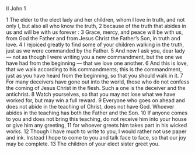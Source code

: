 II John 1

1	The elder to the elect lady and her children, whom I love in truth, and not only I, but also all who know the truth,
2	because of the truth that abides in us and will be with us forever :
3	Grace, mercy, and peace will be with us, from God the Father and from Jesus Christ the Father’s Son, in truth and love.
4	I rejoiced greatly to find some of your children walking in the truth, just as we were commanded by the Father.
5	And now I ask you, dear lady — not as though I were writing you a new commandment, but the one we have had from the beginning — that we love one another.
6	And this is love, that we walk according to his commandments; this is the commandment, just as you have heard from the beginning, so that you should walk in it.
7	For many deceivers have gone out into the world, those who do not confess the coming of Jesus Christ in the flesh. Such a one is the deceiver and the antichrist.
8	Watch yourselves, so that you may not lose what we have worked for, but may win a full reward.
9	Everyone who goes on ahead and does not abide in the teaching of Christ, does not have God. Whoever abides in the teaching has both the Father and the Son.
10	If anyone comes to you and does not bring this teaching, do not receive him into your house or give him any greeting,
11	for whoever greets him takes part in his wicked works.
12	Though I have much to write to you, I would rather not use paper and ink. Instead I hope to come to you and talk face to face, so that our joy may be complete.
13	The children of your elect sister greet you.


